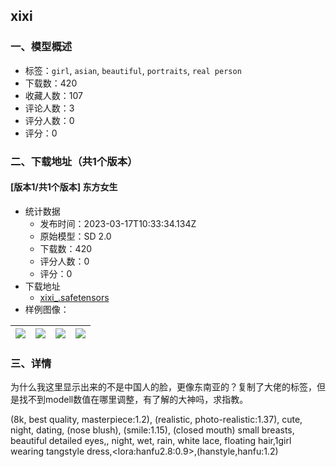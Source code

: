 ## xixi
### 一、模型概述

- 标签：`girl`, `asian`, `beautiful`, `portraits`, `real person`
- 下载数：420
- 收藏人数：107
- 评论人数：3
- 评分人数：0
- 评分：0

### 二、下载地址（共1个版本）

#### [版本1/共1个版本] 东方女生

- 统计数据
  - 发布时间：2023-03-17T10:33:34.134Z
  - 原始模型：SD 2.0
  - 下载数：420
  - 评分人数：0
  - 评分：0
- 下载地址
  - [xixi_.safetensors](https://civitai.com/api/download/models/24577)
- 样例图像：

| <img src="https://image.civitai.com/xG1nkqKTMzGDvpLrqFT7WA/cdb573c0-4eec-48a7-0e1e-0575e8b5a700/width=450/267725.jpeg" /> | <img src="https://image.civitai.com/xG1nkqKTMzGDvpLrqFT7WA/15aba5bb-ab7e-4abd-5077-f4215411f700/width=450/267733.jpeg" /> | <img src="https://image.civitai.com/xG1nkqKTMzGDvpLrqFT7WA/dafe10b0-b205-4191-de55-9b9681750e00/width=450/267732.jpeg" /> | <img src="https://image.civitai.com/xG1nkqKTMzGDvpLrqFT7WA/88ef3b39-962f-47a4-8187-117f891ccc00/width=450/267731.jpeg" /> |
| ---- | ---- | ---- | ---- |


### 三、详情
<p>为什么我这里显示出来的不是中国人的脸，更像东南亚的？复制了大佬的标签，但是找不到modell数值在哪里调整，有了解的大神吗，求指教。</p><p>(8k, best quality, masterpiece:1.2), (realistic, photo-realistic:1.37), cute, night, dating, (nose blush), (smile:1.15), (closed mouth) small breasts, beautiful detailed eyes,, night, wet, rain, white lace, floating hair,1girl wearing tangstyle dress,&lt;lora:hanfu2.8:0.9&gt;,(hanstyle,hanfu:1.2)</p>